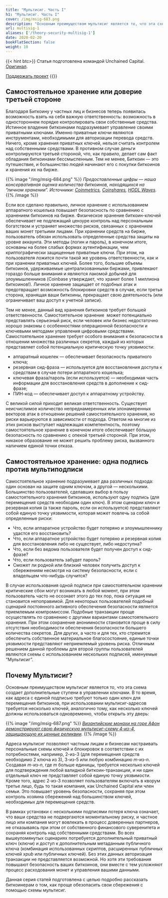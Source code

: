 ```yaml
---
title: "Мультисиг. Часть I"
h1: "Мультисиг. Часть I"
cover: /img/msig-683.png
description: "Основным преимуществом мультисиг является то, что эта схема создает дополнительные ступени в управлении ключами."
url: multisig-1
aliases: ['/theory-security-multisig-1']
date: 2020-02-20
bookFlatSection: false
weight: 10
---
```


{{< hint btc>}}
Статья подготовлена командой Unchained Capital. [Оригинал](https://unchained.com/blog/why-multisig).

[Поддержать проект](/contribute/)
{{</hint >}}

## Самостоятельное хранение или доверие третьей стороне  

Благодаря Биткоину у частных лиц и бизнесов теперь появилась возможность взять на себя важную ответственность: возможность в одностороннем порядке контролировать свои собственные средства. Истинное владение биткоинами подразумевает управление своими приватными ключами. Именно приватные ключи являются инструментами, необходимыми для авторизации перевода средств. Ничего, кроме хранения приватных ключей, нельзя считать контролем над собственными средствами. В противном случае деньги контролируются третьей стороной, что, как правило, делает сам факт обладания биткоинами бессмысленным. Тем не менее, Биткоин — это путешествие, и большинство людей начинают его с покупки биткоинов и хранения их на бирже.  

{{% image "/img/msig-684.png" %}}
_Предоставленные цифры — наша консервативная оценка количества биткоинов, находящихся на “личном хранении”. Источники: [Coinmetrics](https://coinmetrics.substack.com/p/coin-metrics-state-of-the-network-41d), [Coinshares](https://medium.com/coinshares/bitcoin-has-a-branding-problem-its-evolution-not-revolution-aa34fe5facfb), [HODL Waves](https://unchained-capital.com/hodlwaves/)._  
{{% /image %}}

Если все сделано правильно, личное хранение с использованием аппаратного кошелька повышает безопасность по сравнению с хранением биткоинов на бирже. Физическое хранение биткоин-ключей обеспечивает не подлежащий цензуре контроль над персональным богатством и устраняет множество рисков, связанных с хранением ваших монет третьими лицами. При хранении средств на бирже, пользователь обязан использовать определенные средства защиты на уровне аккаунта. Эти методы (логин и пароль), в конечном итоге, основаны на более слабых формах аутентификации, чем криптографически защищенные приватные ключи. При этом, на пользователя ложится почти такой же уровень ответственности, как и при хранении приватных ключей. Более того, большие объемы биткоинов, удерживаемые централизованными биржами, привлекают гораздо больше внимания и являются лакомой добычей для злоумышленников (Coinbase утверждает, что хранит более 1 миллиона биткоинов!). Личное хранение защищает от подобных атак и предотвращает возможность блокировки средств в случае, если третья сторона, хранящая ваши биткоины, прекращает свою деятельность (или ограничивает ваш доступ к учетной записи).

Тем не менее, данный вид хранения биткоинов требует большей ответственности. Самостоятельное хранение  может потенциально представлять серьезный риск, если человек или бизнес недостаточно хорошо знакомы с особенностями операционной безопасности и ключевыми методами управления цифровыми средствами. Самостоятельное хранение требует особого внимания к безопасности в отношении множества различных секретов, каждый из которых представляет собой потенциальную критическую точку уязвимости:

- аппаратный кошелек — обеспечивает безопасность приватного ключа;
- резервная сид-фраза — используется для восстановления доступа к средствам в случае потери аппаратного кошелька;
- ключевая фраза/пароль (если используется) — необходимая часть информации для восстановления средств в дополнение к сид-фразе;
- ПИН-код — обеспечивает доступ к аппаратному устройству.

С великой силой приходит великая ответственность. Существует неисчислимое количество непреднамеренных или злонамеренных векторов атак в отношении решений самостоятельного хранения, но риски варьируются в зависимости от подхода. Ответом на многие из этих рисков выступает надлежащая компетентность, поэтому самостоятельное хранение в конечном итоге обеспечивает бóльшую безопасность по сравнению с опекой третьей стороной. При этом, никакое образование не может решить проблему риска, вызванного наличием единой точки отказа.

## Самостоятельное хранение: одна подпись против мультиподписи

Самостоятельное хранение подразумевает два различных подхода: один основан на защите одним ключом, а другой — несколькими. Большинство пользователей, сделавших выбор в пользу самостоятельного хранения биткоинов, используют одну подпись (для перемещения средств необходим один ключ). В этом сценарии ключ и резервная копия (а также пароль, если он используется) представляют собой единую точку уязвимости, которая может повлечь за собой определенные риски:

- Что, если аппаратное устройство будет потеряно и злоумышленнику удастся его восстановить?
- Что, если аппаратное устройство будет потеряно и резервная копия для восстановления либо не существует, либо недоступна?
- Что, если без ведома пользователя будет получен доступ к сид-фразе?
- Что, если пользователь забудет пароль?
- Сможет ли родной или близкий человек получить доступ к сбережениям несмотря на систему безопасности, если с владельцем что-нибудь случится?

В случае использования одной подписи при самостоятельном хранении критические сбои могут возникать в любой момент, при этом пользователь часто не осознает этого до тех пор, пока ситуация не становится непоправимой. Для некоторых пользователей подобный сценарий постоянного активного обеспечения безопасности является приемлемым компромиссом. Подобные транзакции проще осуществлять по сравнению с другими вариантами самостоятельного хранения. При этом сохранение анонимности становится проще в силу отсутствия необходимости обеспечения безопасности большего количества секретов. Для других, а часто и для тех, кто стремится обеспечить собственное материальное благосостояние, единые точки уязвимости представляют неприемлемый уровень риска. Отличным решением данной проблемы для второй группы пользователей являются схемы с использованием нескольких подписей, именуемые “Мультисиг”.

## Почему Мультисиг?

Основным преимуществом мультисиг является то, что эта схема создает дополнительные ступени в управлении ключами. В то время, как адреса с единой подписью требуют только один ключ для перемещения биткоинов, при использовании мультисиг-адресов требуется несколько ключей, аналогично тому, как несколько ключей должны использоваться одновременно, чтобы открыть эту дверь:

{{% image "/img/msig-687.png" %}}
_[Византийские монахи на горе Афон демонстрируют свою физическую мультисиг-схему 4-из-4, защищающую их ценные реликвии](https://twitter.com/unchainedcom/status/1154417352278204418)._
{{% /image %}}

Адреса мультисиг позволяют частным лицам и бизнесам настраивать персональные схемы ключей и блокировок в соответствии с их потребностями, например, 2-из-3 (для перемещения средств необходимо 2 ключа из 3), 3-из-5 или любую комбинацию _m_-из-_n_. Создавая _m_-из-_n_, где _m_ больше единицы, требуется несколько ключей для подтверждения любой валидной биткоин-транзакции, и ни один отдельный ключ не представляет собой единую точку уязвимости. Кроме того, адрес 2-из-3 позволяет пользователям включать в кворум третье лицо, будь то такая компания, как Unchained Capital или член семьи. Это повышает уровень безопасности, сохраняя при этом контроль хозяина сбережений над большинством ключей, необходимых для перемещения средств.

В рамках установки с несколькими подписями потеря ключа означает, что ваши средства не подвергаются моментальному риску, и частное лицо или компания могут вовлекать в процесс доверенных партнеров, не отказываясь при этом от собственного финансового суверенитета и сохраняя контроль над собственными средствами. Во всех вышеупомянутых сценариях потребуется дополнительный приватный ключ (ключи) и доступ к дополнительным метаданным публичного ключа (комбинация использованных скриптов, расширенных публичных ключей _xpub_ или публичных ключей). Без этих данных авторизация транзакции не представляется возможной. Но хотя эти требования повышают безопасность ваших биткоинов, они вместе с тем усложняют процесс расходования монет и управления вашими данными.

Данная серия статей подготовлена с целью подробно рассказать биткоинерам о том, как проще обезопасить свои сбережения с помощью схемы мультисиг.
